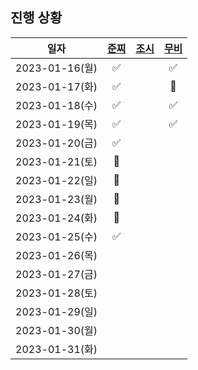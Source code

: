 ## 진행 상황

|      일자      | [준찌](https://github.com/juunzzi) | [조시](https://github.com/hyunrrr) | [무비](https://github.com/byhhh2) |
| :------------: | :--------------------------------: | :--------------------------------: | :---------------------------:|
| 2023-01-16(월) |                   ✅                 |                                    |✅|
| 2023-01-17(화) |                   ✅                 |                                    |🐶|
| 2023-01-18(수) |                   ✅                 |                                    |✅|
| 2023-01-19(목) |                   ✅                 |                                    |✅|
| 2023-01-20(금) |                   ✅                 |                                    ||
| 2023-01-21(토) |                   🐶                |                                    ||
| 2023-01-22(일) |                   🐶               |                                    ||
| 2023-01-23(월) |                   🐶               |                                    ||
| 2023-01-24(화) |                   🐶               |                                    ||
| 2023-01-25(수) |                   ✅               |                                    ||
| 2023-01-26(목) |                                    |                                    ||
| 2023-01-27(금) |                                    |                                    ||
| 2023-01-28(토) |                                    |                                    ||
| 2023-01-29(일) |                                    |                                    ||
| 2023-01-30(월) |                                    |                                    ||
| 2023-01-31(화) |                                    |                                    ||
